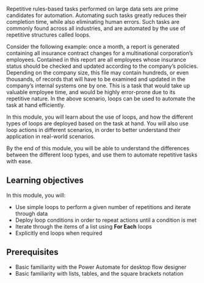 Repetitive rules-based tasks performed on large data sets are prime candidates for automation. Automating such tasks greatly reduces their completion time, while also eliminating human errors. Such tasks are commonly found across all industries, and are automated by the use of repetitive structures called loops.

Consider the following example: once a month, a report is generated containing all insurance contract changes for a multinational corporation’s employees. Contained in this report are all employees whose insurance status should be checked and updated according to the company’s policies. Depending on the company size, this file may contain hundreds, or even thousands, of records that will have to be examined and updated in the company’s internal systems one by one. This is a task that would take up valuable employee time, and would be highly error-prone due to its repetitive nature. In the above scenario, loops can be used to automate the task at hand efficiently.

In this module, you will learn about the use of loops, and how the different types of loops are deployed based on the task at hand. You will also use loop actions in different scenarios, in order to better understand their application in real-world scenarios.

By the end of this module, you will be able to understand the differences between the different loop types, and use them to automate repetitive tasks with ease.

## Learning objectives

In this module, you will:

* Use simple loops to perform a given number of repetitions and iterate through data
* Deploy loop conditions in order to repeat actions until a condition is met
* Iterate through the items of a list using **For Each** loops
* Explicitly end loops when required

## Prerequisites

* Basic familiarity with the Power Automate for desktop flow designer
* Basic familiarity with lists, tables, and the square brackets notation
